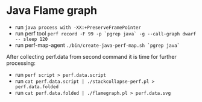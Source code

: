 # Java Flame graph

- run `java process with -XX:+PreserveFramePointer`
- run perf tool ``perf record -F 99 -p `pgrep java` -g --call-graph dwarf -- sleep 120``
- run perf-map-agent ``./bin/create-java-perf-map.sh `pgrep java` ``

After collecting perf.data from second command it is time for further processing:
- run `perf script > perf.data.script`
- run `cat perf.data.script | ./stackcollapse-perf.pl > perf.data.folded`
- run `cat perf.data.folded | ./flamegraph.pl > perf.data.svg`
